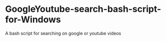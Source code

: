 # GoogleYoutube-search-bash-script-for-Windows
A bash script for searching on google or youtube videos 
